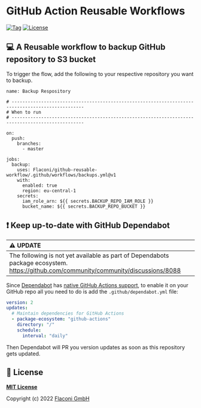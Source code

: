 # GitHub Action Reusable Workflows

[![Tag](https://img.shields.io/github/tag/Flaconi/github-reusable-workflow.svg)](https://github.com/Flaconi/github-reusable-workflow/releases)
[![License](https://img.shields.io/badge/license-MIT-%233DA639.svg)](https://opensource.org/licenses/MIT)

## :computer: A Reusable workflow to backup GitHub repository to S3 bucket

To trigger the flow, add the following to your respective repository you want to backup.

```
name: Backup Respository

# -------------------------------------------------------------------------------------------------
# When to run
# -------------------------------------------------------------------------------------------------

on:
  push:
    branches:
      - master

jobs:
  backup:
    uses: Flaconi/github-reusable-workflow/.github/workflows/backups.yml@v1
    with:
      enabled: true
      region: eu-central-1
    secrets:
      iam_role_arn: ${{ secrets.BACKUP_REPO_IAM_ROLE }}
      bucket_name: ${{ secrets.BACKUP_REPO_BUCKET }}
```


## :exclamation: Keep up-to-date with GitHub Dependabot


| :warning: UPDATE    |
|:--------------------|
| The following is not yet available as part of Dependabots package ecosystem.<br/>https://github.com/community/community/discussions/8088 |


Since [Dependabot](https://docs.github.com/en/github/administering-a-repository/keeping-your-actions-up-to-date-with-github-dependabot) has [native GitHub Actions support](https://docs.github.com/en/github/administering-a-repository/configuration-options-for-dependency-updates#package-ecosystem), to enable it on your GitHub repo all you need to do is add the `.github/dependabot.yml` file:

```yml
version: 2
updates:
  # Maintain dependencies for GitHub Actions
  - package-ecosystem: "github-actions"
    directory: "/"
    schedule:
      interval: "daily"
```

Then Dependabot will PR you version updates as soon as this repository gets updated.


## :page_facing_up: License

**[MIT License](LICENSE)**

Copyright (c) 2022 [Flaconi GmbH](https://github.com/Flaconi)
